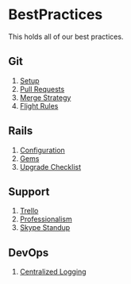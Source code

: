 BestPractices
=============

This holds all of our best practices.

## Git

1. [Setup](git/setup.md)
1. [Pull Requests](git/pull-requests.md)
1. [Merge Strategy](git/merge-strategy.md)
1. [Flight Rules](https://github.com/k88hudson/git-flight-rules)

## Rails

1. [Configuration](rails/configuration.md)
2. [Gems](rails/gems.md)
3. [Upgrade Checklist](rails/upgrade-checklist.md)

## Support

1. [Trello](support/using_trello_for_support.md)
1. [Professionalism](support/professionalism.md)
1. [Skype Standup](support/slack_standup.md)

## DevOps

1. [Centralized Logging](devops/centralized_logging.md)
